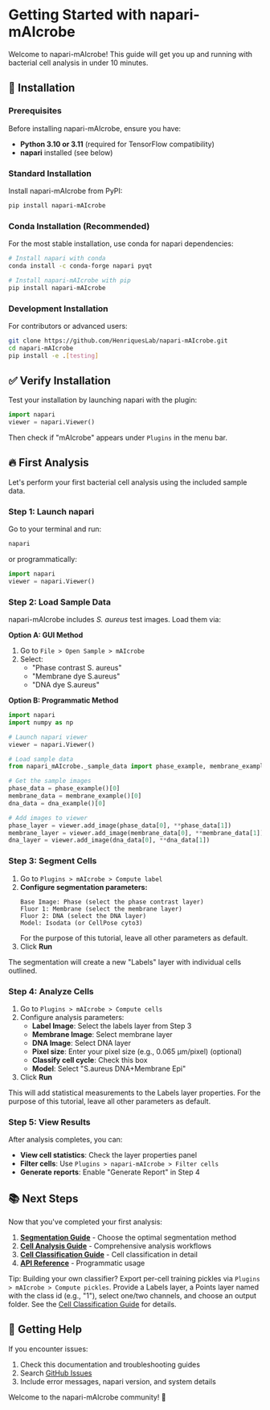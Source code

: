 # Getting Started with napari-mAIcrobe

Welcome to napari-mAIcrobe! This guide will get you up and running with bacterial cell analysis in under 10 minutes.

## 🚀 Installation

### Prerequisites

Before installing napari-mAIcrobe, ensure you have:

- **Python 3.10 or 3.11** (required for TensorFlow compatibility)
- **napari** installed (see below)

### Standard Installation

Install napari-mAIcrobe from PyPI:

```bash
pip install napari-mAIcrobe
```

### Conda Installation (Recommended)

For the most stable installation, use conda for napari dependencies:

```bash
# Install napari with conda
conda install -c conda-forge napari pyqt

# Install napari-mAIcrobe with pip
pip install napari-mAIcrobe
```

### Development Installation

For contributors or advanced users:

```bash
git clone https://github.com/HenriquesLab/napari-mAIcrobe.git
cd napari-mAIcrobe
pip install -e .[testing]
```

## ✅ Verify Installation

Test your installation by launching napari with the plugin:

```python
import napari
viewer = napari.Viewer()
```

Then check if "mAIcrobe" appears under `Plugins` in the menu bar.

## 🔥 First Analysis

Let's perform your first bacterial cell analysis using the included sample data.

### Step 1: Launch napari

Go to your terminal and run:

```bash
napari
```

or programmatically:

```python
import napari
viewer = napari.Viewer()
```

### Step 2: Load Sample Data

napari-mAIcrobe includes _S. aureus_ test images. Load them via:

**Option A: GUI Method**
1. Go to `File > Open Sample > mAIcrobe`
2. Select:
   - "Phase contrast S. aureus"
   - "Membrane dye S.aureus"
   - "DNA dye S.aureus"

**Option B: Programmatic Method**

```python
import napari
import numpy as np

# Launch napari viewer
viewer = napari.Viewer()

# Load sample data
from napari_mAIcrobe._sample_data import phase_example, membrane_example, dna_example

# Get the sample images
phase_data = phase_example()[0]
membrane_data = membrane_example()[0]
dna_data = dna_example()[0]

# Add images to viewer
phase_layer = viewer.add_image(phase_data[0], **phase_data[1])
membrane_layer = viewer.add_image(membrane_data[0], **membrane_data[1])
dna_layer = viewer.add_image(dna_data[0], **dna_data[1])
```

### Step 3: Segment Cells

1. Go to `Plugins > mAIcrobe > Compute label`
2. **Configure segmentation parameters:**
   ```
   Base Image: Phase (select the phase contrast layer)
   Fluor 1: Membrane (select the membrane layer)
   Fluor 2: DNA (select the DNA layer)
   Model: Isodata (or CellPose cyto3)
   ```
   For the purpose of this tutorial, leave all other parameters as default.
3. Click **Run**

The segmentation will create a new "Labels" layer with individual cells outlined.

### Step 4: Analyze Cells

1. Go to `Plugins > mAIcrobe > Compute cells`
2. Configure analysis parameters:
   - **Label Image**: Select the labels layer from Step 3
   - **Membrane Image**: Select membrane layer
   - **DNA Image**: Select DNA layer
   - **Pixel size**: Enter your pixel size (e.g., 0.065 μm/pixel) (optional)
   - **Classify cell cycle**: Check this box
   - **Model**: Select "S.aureus DNA+Membrane Epi"
3. Click **Run**

This will add statistical measurements to the Labels layer properties. For the purpose of this tutorial, leave all other parameters as default.

### Step 5: View Results

After analysis completes, you can:

- **View cell statistics**: Check the layer properties panel
- **Filter cells**: Use `Plugins > napari-mAIcrobe > Filter cells`
- **Generate reports**: Enable "Generate Report" in Step 4


## 📚 Next Steps

Now that you've completed your first analysis:

1. **[Segmentation Guide](segmentation-guide.md)** - Choose the optimal segmentation method
2. **[Cell Analysis Guide](cell-analysis.md)** - Comprehensive analysis workflows
3. **[Cell Classification Guide](cell-classification.md)** - Cell classification in detail
4. **[API Reference](../api/api-reference.md)** - Programmatic usage

Tip: Building your own classifier? Export per-cell training pickles via `Plugins > mAIcrobe > Compute pickles`. Provide a Labels layer, a Points layer named with the class id (e.g., "1"), select one/two channels, and choose an output folder. See the [Cell Classification Guide](cell-classification.md) for details.

## 🤝 Getting Help

If you encounter issues:

1. Check this documentation and troubleshooting guides
2. Search [GitHub Issues](https://github.com/HenriquesLab/napari-mAIcrobe/issues)
4. Include error messages, napari version, and system details

Welcome to the napari-mAIcrobe community! 🔬
